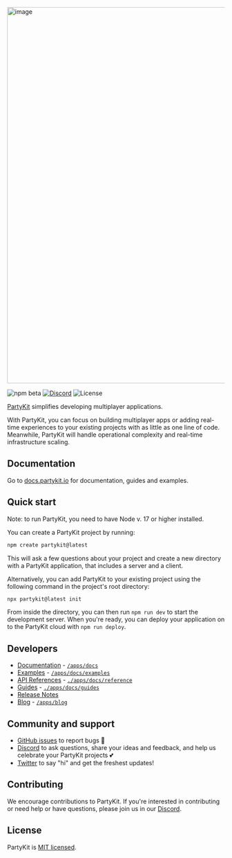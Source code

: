 <img width="870" alt="image" src="https://github.com/partykit/partykit/assets/18808/485d32ff-cbee-4b03-8673-c594200774a2">

![npm beta](https://img.shields.io/npm/v/partykit)
[![Discord](https://img.shields.io/discord/1051830863576453180?color=7289DA&logo=discord&logoColor=white)](https://discord.gg/g5uqHQJc3z)
![License](https://img.shields.io/github/license/partykit/partykit)

[PartyKit](https://partykit.io/) simplifies developing multiplayer applications.

With PartyKit, you can focus on building multiplayer apps or adding real-time experiences to your existing projects with as little as one line of code. Meanwhile, PartyKit will handle operational complexity and real-time infrastructure scaling.

## Documentation

Go to [docs.partykit.io](https://docs.partykit.io) for documentation, guides and examples.

## Quick start

Note: to run PartyKit, you need to have Node v. 17 or higher installed.

You can create a PartyKit project by running:

```sh
npm create partykit@latest
```

This will ask a few questions about your project and create a new directory with a PartyKit application, that includes a server and a client.

Alternatively, you can add PartyKit to your existing project using the following command in the project's root directory:

```sh
npx partykit@latest init
```

From inside the directory, you can then run `npm run dev` to start the development server. When you're ready, you can deploy your application on to the PartyKit cloud with `npm run deploy`.

## Developers

- [Documentation](https://docs.partykit.io/) - [`/apps/docs`](./apps/docs)
- [Examples](https://docs.partykit.io/examples) - [`/apps/docs/examples`](./apps/docs/examples)
- [API References](https://docs.partykit.io/reference/) - [`./apps/docs/reference`](./apps/docs/reference)
- [Guides](https://docs.partykit.io/guides) - [`./apps/docs/guides`](./apps/docs/guides)
- [Release Notes](https://github.com/partykit/partykit/releases)
- [Blog](https://blog.partykit.io/) - [`/apps/blog`](./apps/blog)

## Community and support

- [GitHub issues](./issues) to report bugs 🐛
- [Discord](https://discord.gg/vwDWs68C) to ask questions, share your ideas and feedback, and help us celebrate your PartyKit projects 💕
- [Twitter](https://x.com/partykit) to say "hi" and get the freshest updates!

## Contributing

We encourage contributions to PartyKit. If you're interested in contributing or need help or have questions, please join us in our [Discord](https://discord.gg/g5uqHQJc3z).

## License

PartyKit is [MIT licensed](./LICENSE).
